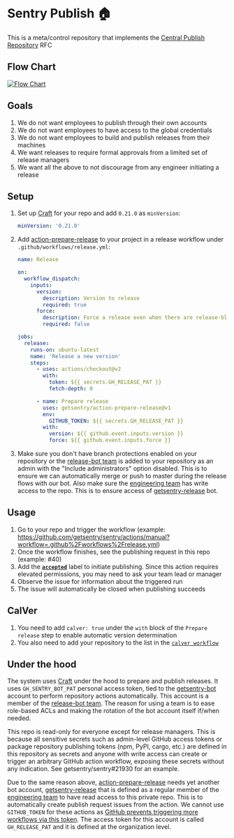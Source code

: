 # Sentry Publish 🏠

This is a meta/control repository that implements the [Central Publish Repository](docs/rfc.md) RFC

## Flow Chart

[![Flow Chart](https://app.code2flow.com/JG4Lgh6rOKdA.png)](https://app.code2flow.com/JG4Lgh6rOKdA)

## Goals

 1. We do not want employees to publish through their own accounts
 1. We do not want employees to have access to the global credentials
 1. We do not want employees to build and publish releases from their machines
 1. We want releases to require formal approvals from a limited set of release managers
 1. We want all the above to not discourage from any engineer initiating a release

## Setup

1. Set up [Craft](https://github.com/getsentry/craft/) for your repo and add `0.21.0` as `minVersion`:
    ```yaml
    minVersion: '0.21.0'
    ```
1. Add [action-prepare-release](https://github.com/getsentry/action-prepare-release/) to your project in a release workflow under `.github/workflows/release.yml`:
    ```yaml
    name: Release

    on:
      workflow_dispatch:
        inputs:
          version:
            description: Version to release
            required: true
          force:
            description: Force a release even when there are release-blockers (optional)
            required: false

    jobs:
      release:
        runs-on: ubuntu-latest
        name: 'Release a new version'
        steps:
          - uses: actions/checkout@v2
            with:
              token: ${{ secrets.GH_RELEASE_PAT }}
              fetch-depth: 0

          - name: Prepare release
            uses: getsentry/action-prepare-release@v1
            env:
              GITHUB_TOKEN: ${{ secrets.GH_RELEASE_PAT }}
            with:
              version: ${{ github.event.inputs.version }}
              force: ${{ github.event.inputs.force }}
    ```
1. Make sure you don't have branch protections enabled on your repository or the [release-bot team](https://github.com/orgs/getsentry/teams/release-bot) is added to your repository as an admin with the "Include administrators" option disabled. This is to ensure we can automatically merge or push to master during the release flows with our bot.
Also make sure the [engineering team](https://github.com/orgs/getsentry/teams/engineering) has write access to the repo. This is to ensure access of [getsentry-release](https://github.com/getsentry-release) bot.

## Usage

1. Go to your repo and trigger the workflow (example: https://github.com/getsentry/sentry/actions/manual?workflow=.github%2Fworkflows%2Frelease.yml)
1. Once the workflow finishes, see the publishing request in this repo (example: #40)
1. Add the [**`accepted`**](https://github.com/getsentry/publish/labels/accepted) label to initiate publishing. Since this action requires elevated permissions, you may need to ask your team lead or manager
1. Observe the issue for information about the triggered run
1. The issue will automatically be closed when publishing succeeds

## CalVer

1. You need to add `calver: true` under the `with` block of the `Prepare release` step to enable automatic version determination
1. You also need to add your repository to the list in the [`calver workflow`](https://github.com/getsentry/publish/blob/main/.github/workflows/calver.yml#L9-L13)

## Under the hood

The system uses [Craft](https://github.com/getsentry/craft) under the hood to prepare and publish releases. It uses `GH_SENTRY_BOT_PAT` personal access token, tied to the [getsentry-bot](https://github.com/getsentry-bot) account to perform repository actions automatically. This account is a member of the [release-bot team](https://github.com/orgs/getsentry/teams/release-bot). The reason for using a team is to ease role-based ACLs and making the rotation of the bot account itself if/when needed.

This repo is read-only for everyone except for release managers. This is because all sensitive secrets such as admin-level GitHub access tokens or package repository publishing tokens (npm, PyPI, cargo, etc.) are defined in this repository as secrets and anyone with write access can create or trigger an arbitrary GitHub action workflow, exposing these secrets without any indication. See getsentry/sentry#21930 for an example.

Due to the same reason above, [action-prepare-release](https://github.com/getsentry/action-prepare-release/) needs yet another bot account, [getsentry-release](https://github.com/getsentry-release) that is defined as a regular member of the [engineering team](https://github.com/orgs/getsentry/teams/engineering) to have read access to this private repo. This is to automatically create publish request issues from the action. We cannot use `GITHUB_TOKEN` for these actions as [GitHub prevents triggering more workflows via this token](https://docs.github.com/en/actions/reference/events-that-trigger-workflows). The access token for this account is called `GH_RELEASE_PAT` and it is defined at the organization level.

